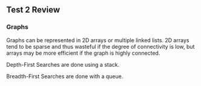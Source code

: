 ## Test 2 Review

### Graphs
Graphs can be represented in 2D arrays or multiple linked lists.
2D arrays tend to be sparse and thus wasteful if the degree of connectivity is low, but arrays may be more efficient if the graph is highly connected.


Depth-First Searches are done using a stack.

Breadth-First Searches are done with a queue.